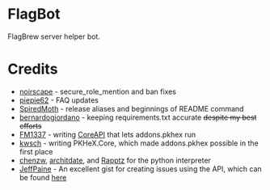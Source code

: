 # FlagBot
FlagBrew server helper bot.

# Credits
- [noirscape](https://github.com/noirscape) - secure_role_mention and ban fixes
- [piepie62](https://github.com/piepie62) - FAQ updates
- [SpiredMoth](https://github.com/SpiredMoth) - release aliases and beginnings of README command
- [bernardogiordano](https://github.com/bernardogiordano) - keeping requirements.txt accurate ~~despite my best efforts~~
- [FM1337](https://github.com/FM1337) - writing [CoreAPI](https://github.com/FlagBrew/CoreAPI) that lets addons.pkhex run
- [kwsch](https://github.com/kwsch) - writing PKHeX.Core, which made addons.pkhex possible in the first place
- [chenzw](https://github.com/chenzw), [architdate](https://github.com/architdate), and [Rapptz](https://github.com/Rapptz) for the python interpreter
- [JeffPaine](https://github.com/JeffPaine) - An excellent gist for creating issues using the API, which can be found [here](https://gist.github.com/JeffPaine/3145490)